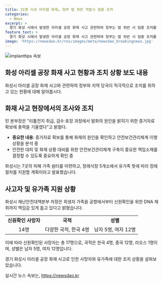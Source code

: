 ```yaml
---
title: 31명 사상 아리셀 화재… 정부 법 위반 적발시 엄중 조처
categories:
  - News
excerpt: >
  경기 화성 시에서 발생한 아리셀 공장 화재 사고 관련하여 정부는 법 위반 시 엄중 조치를 취할 것이라고 밝혔다. 사고수습본부는 증거자료를 분석하고, 사망자의 장례 절차를 지원하기 위해 가족쉼터 7곳을 마련했다. 민 본부장은 화재 원인을 밝히기 위해 노력하고, 안전보건관리체계 구축과 책임소재 확인에 힘을 쏟고 있다고 전했다. 또한 화성시는 유가족을 지원하기 위해 대기실과 상담실 등 7곳을 마련하고, 장례 절차도 지원할 계획이라고 발표했다. 사망자의 신원확인이 진행 중이며, 국적별로 한국 4명, 중국 12명, 라오스 1명 등이 확인됐다.
feature_text: >
  경기 화성 시에서 발생한 아리셀 공장 화재 사고 관련하여 정부는 법 위반 시 엄중 조치를 취할 것이라고 밝혔다. 사고수습본부는 증거자료를 분석하고, 사망자의 장례 절차를 지원하기 위해 가족쉼터 7곳을 마련했다. 민 본부장은 화재 원인을 밝히기 위해 노력하고, 안전보건관리체계 구축과 책임소재 확인에 힘을 쏟고 있다고 전했다. 또한 화성시는 유가족을 지원하기 위해 대기실과 상담실 등 7곳을 마련하고, 장례 절차도 지원할 계획이라고 발표했다. 사망자의 신원확인이 진행 중이며, 국적별로 한국 4명, 중국 12명, 라오스 1명 등이 확인됐다.
image: 'https://newsdao.kr/res/images/meta/newsdao_breakingnews.jpg'
---
```


<p><img src="https://newsdao.kr/res/images/meta/newsdao_breakingnews.jpg" alt="implanttips 속보" /></p>

<h2 data-ke-size="size26">화성 아리셀 공장 화재 사고 현황과 조치 상황 보도 내용</h2>

<p data-ke-size="size16">화성시 아리셀 공장 화재 사고와 관련하여 정부와 지역 당국이 적극적으로 조치를 취하고 있는 현황에 대해 알아봅시다.</p>

<h2>화재 사고 현장에서의 조사와 조치</h2>

<p data-ke-size="size16">민 본부장은 "리튬전지 취급, 검수·포장 과정에서 발화의 원인을 밝히기 위한 증거자료 확보에 총력을 기울였다"고 밝혔다.</p>

<ul>
    <li><b>중요한 내용</b>: 증거자료 확보를 통해 화재의 원인을 확인하고 안전보건관리체계 이행 상황을 분석 중</li>
    <li>안전한 대피 및 화재 상황 대비를 위한 안전보건관리체계 구축이 중요한 책임소재를 결정할 수 있도록 중요하게 확인 중</li>
</ul>

<p data-ke-size="size16">화성시는 7곳의 피해 가족 쉼터를 마련하고, 장례식장 5개소에서 유가족 뜻에 따라 장례 절차를 지원할 계획이라고 발표했습니다.</p>

<h2>사고자 및 유가족 지원 상황</h2>

<p data-ke-size="size16">화성시 재난안전대책본부 차장은 희생자 가족을 공항에서부터 신원확인을 위한 DNA 채취까지 책임감 있게 돕고 있다고 밝혔습니다.</p>

<table>
    <tr>
        <td style="text-align: center; height: 17px;"><b>신원확인 사망자</b></td>
        <td style="text-align: center; height: 17px;"><b>국적</b></td>
        <td style="text-align: center; height: 17px;"><b>성별</b></td>
    </tr>
    <tr>
        <td style="text-align: center; height: 17px;">14명</td>
        <td style="text-align: center; height: 17px;">다양한 국적, 한국 4명</td>
        <td style="text-align: center; height: 17px;">남자 5명, 여자 12명</td>
    </tr>
</table>

<p data-ke-size="size16">이에 따라 신원확인된 사망자는 총 17명으로, 국적은 한국 4명, 중국 12명, 라오스 1명이며, 성별은 남자 5명, 여자 12명입니다.</p>

<p data-ke-size="size16">경기 화성시 아리셀 공장 화재 사고로 인한 사망자와 유가족에 대한 조치 상황을 살펴보았습니다.</p>
실시간 뉴스 속보는, <a href="https://newsdao.kr" rel="dofollow">https://newsdao.kr</a>


